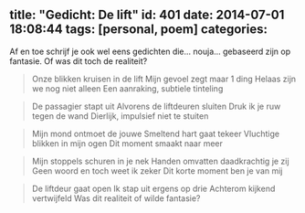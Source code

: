 title: "Gedicht: De lift"
id: 401
date: 2014-07-01 18:08:44
tags: [personal, poem]
categories:
---
Af en toe schrijf je ook wel eens gedichten die... nouja... gebaseerd zijn op fantasie. Of was dit toch de realiteit?

<!-- more -->

> Onze blikken kruisen in de lift
> Mijn gevoel zegt maar 1 ding
> Helaas zijn we nog niet alleen
> Een aanraking, subtiele tinteling

> De passagier stapt uit
> Alvorens de liftdeuren sluiten
> Druk ik je ruw tegen de wand
> Dierlijk, impulsief niet te stuiten

> Mijn mond ontmoet de jouwe
> Smeltend hart gaat tekeer
> Vluchtige blikken in mijn ogen
> Dit moment smaakt naar meer

> Mijn stoppels schuren in je nek
> Handen omvatten daadkrachtig je zij
> Geen woord en toch weet ik zeker
> Dit korte moment ben je van mij

> De liftdeur gaat open
> Ik stap uit ergens op drie
> Achterom kijkend vertwijfeld
> Was dit realiteit of wilde fantasie?